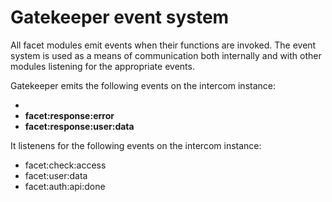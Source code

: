 # Gatekeeper event system

All facet modules emit events when their functions are invoked. The event system is used as a means of communication both internally and with other modules listening for the appropriate events. 

Gatekeeper emits the following events on the intercom instance:

* 
* **facet:response:error**
* **facet:response:user:data**

It listenens for the following events on the intercom instance:

* facet:check:access
* facet:user:data
* facet:auth:api:done